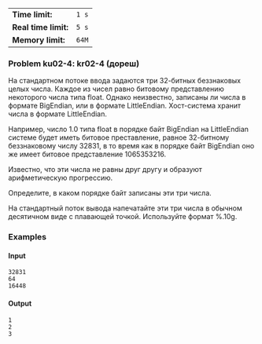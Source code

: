 |                      |       |
|----------------------|-------|
| **Time limit:**      | `1 s` |
| **Real time limit:** | `5 s` |
| **Memory limit:**    | `64M` |


### Problem ku02-4: kr02-4 (дореш)

На стандартном потоке ввода задаются три 32-битных беззнаковых целых числа. Каждое из чисел равно
битовому представлению некоторого числа типа float. Однако неизвестно, записаны ли числа в формате
BigEndian, или в формате LittleEndian. Хост-система хранит числа в формате LittleEndian.

Например, число 1.0 типа float в порядке байт BigEndian на LittleEndian системе будет иметь битовое
преставление, равное 32-битному беззнаковому числу 32831, в то время как в порядке байт BigEndian
оно же имеет битовое представление 1065353216.

Известно, что эти числа не равны друг другу и образуют арифметическую прогрессию.

Определите, в каком порядке байт записаны эти три числа.

На стандартный поток вывода напечатайте эти три числа в обычном десятичном виде с плавающей точкой.
Используйте формат %.10g.

### Examples

#### Input

    
    
    32831
    64
    16448

#### Output

    
    
    1
    2
    3

